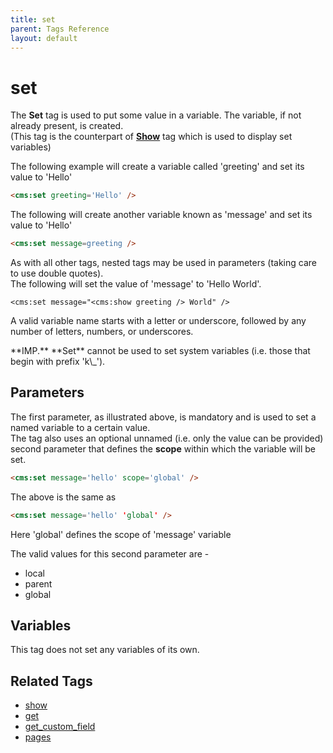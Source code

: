 ```yaml
---
title: set
parent: Tags Reference
layout: default
---
```


# set

The **Set** tag is used to put some value in a variable. The variable, if not already present, is created.<br/>
(This tag is the counterpart of [**Show**](../show.html) tag which is used to display set variables)

The following example will create a variable called 'greeting' and set its value to 'Hello'

```html
<cms:set greeting='Hello' />
```

The following will create another variable known as 'message' and set its value to 'Hello'

```html
<cms:set message=greeting />
```

As with all other tags, nested tags may be used in parameters (taking care to use double quotes).<br/>
The following will set the value of 'message' to 'Hello World'.
```
<cms:set message="<cms:show greeting /> World" />
```

<p class="notice">A valid variable name starts with a letter or underscore, followed by any number of letters, numbers, or underscores.</p>

<p class="error">**IMP.** **Set** cannot be used to set system variables (i.e. those that begin with prefix 'k\_').</p>

## Parameters

The first parameter, as illustrated above, is mandatory and is used to set a named variable to a certain value.<br/>
The tag also uses an optional unnamed (i.e. only the value can be provided) second parameter that defines the **scope** within which the variable will be set.

```html
<cms:set message='hello' scope='global' />
```

The above is the same as

```html
<cms:set message='hello' 'global' />
```

Here 'global' defines the scope of 'message' variable

The valid values for this second parameter are -

*   local
*   parent
*   global

## Variables

This tag does not set any variables of its own.

## Related Tags

*   [show](./show.html)
*   [get](./get.html)
*   [get\_custom\_field](../get_custom_field.html)
*   [pages](./pages.html)
